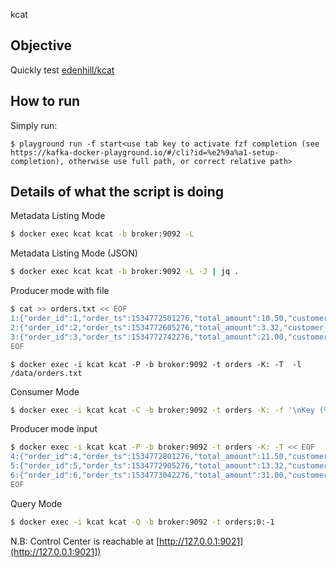 kcat
## Objective

Quickly test [edenhill/kcat](https://github.com/edenhill/kcat)

## How to run

Simply run:

```
$ playground run -f start<use tab key to activate fzf completion (see https://kafka-docker-playground.io/#/cli?id=%e2%9a%a1-setup-completion), otherwise use full path, or correct relative path>
```

## Details of what the script is doing

Metadata Listing Mode

```bash
$ docker exec kcat kcat -b broker:9092 -L
```

Metadata Listing Mode (JSON)

```bash
$ docker exec kcat kcat -b broker:9092 -L -J | jq .
```

Producer mode with file

```bash
$ cat >> orders.txt << EOF
1:{"order_id":1,"order_ts":1534772501276,"total_amount":10.50,"customer_name":"Bob Smith"}
2:{"order_id":2,"order_ts":1534772605276,"total_amount":3.32,"customer_name":"Sarah Black"}
3:{"order_id":3,"order_ts":1534772742276,"total_amount":21.00,"customer_name":"Emma Turner"}
EOF
```

```
$ docker exec -i kcat kcat -P -b broker:9092 -t orders -K: -T  -l /data/orders.txt
```

Consumer Mode

```bash
$ docker exec -i kcat kcat -C -b broker:9092 -t orders -K: -f '\nKey (%K bytes): %k\t\nValue (%S bytes): %s\n\Partition: %p\tOffset: %o\n--\n' -c 3
```

Producer mode input

```bash
$ docker exec -i kcat kcat -P -b broker:9092 -t orders -K: -T << EOF
4:{"order_id":4,"order_ts":1534772801276,"total_amount":11.50,"customer_name":"Alina Smith"}
5:{"order_id":5,"order_ts":1534772905276,"total_amount":13.32,"customer_name":"Alex Black"}
6:{"order_id":6,"order_ts":1534773042276,"total_amount":31.00,"customer_name":"Emma Watson"}
EOF
```

Query Mode

```bash
$ docker exec -i kcat kcat -Q -b broker:9092 -t orders:0:-1
```

N.B: Control Center is reachable at [http://127.0.0.1:9021](http://127.0.0.1:9021])
